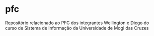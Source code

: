 # pfc
Repositório relacionado ao PFC dos integrantes Wellington e Diego do curso de Sistema de Informação da Universidade de Mogi das Cruzes
